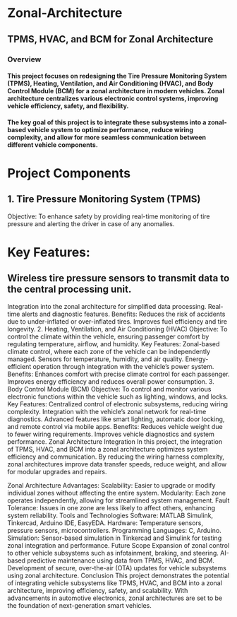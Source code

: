 # Zonal-Architecture
## TPMS, HVAC, and BCM for Zonal Architecture
### Overview
#### This project focuses on redesigning the Tire Pressure Monitoring System (TPMS), Heating, Ventilation, and Air Conditioning (HVAC), and Body Control Module (BCM) for a zonal architecture in modern vehicles. Zonal architecture centralizes various electronic control systems, improving vehicle efficiency, safety, and flexibility.

#### The key goal of this project is to integrate these subsystems into a zonal-based vehicle system to optimize performance, reduce wiring complexity, and allow for more seamless communication between different vehicle components.

# Project Components
## 1. Tire Pressure Monitoring System (TPMS)
Objective: To enhance safety by providing real-time monitoring of tire pressure and alerting the driver in case of any anomalies.
# Key Features:
## Wireless tire pressure sensors to transmit data to the central processing unit.
  Integration into the zonal architecture for simplified data processing.
 Real-time alerts and diagnostic features.
Benefits:
Reduces the risk of accidents due to under-inflated or over-inflated tires.
Improves fuel efficiency and tire longevity.
2. Heating, Ventilation, and Air Conditioning (HVAC)
Objective: To control the climate within the vehicle, ensuring passenger comfort by regulating temperature, airflow, and humidity.
Key Features:
Zonal-based climate control, where each zone of the vehicle can be independently managed.
Sensors for temperature, humidity, and air quality.
Energy-efficient operation through integration with the vehicle’s power system.
Benefits:
Enhances comfort with precise climate control for each passenger.
Improves energy efficiency and reduces overall power consumption.
3. Body Control Module (BCM)
Objective: To control and monitor various electronic functions within the vehicle such as lighting, windows, and locks.
Key Features:
Centralized control of electronic subsystems, reducing wiring complexity.
Integration with the vehicle’s zonal network for real-time diagnostics.
Advanced features like smart lighting, automatic door locking, and remote control via mobile apps.
Benefits:
Reduces vehicle weight due to fewer wiring requirements.
Improves vehicle diagnostics and system performance.
Zonal Architecture Integration
In this project, the integration of TPMS, HVAC, and BCM into a zonal architecture optimizes system efficiency and communication. By reducing the wiring harness complexity, zonal architectures improve data transfer speeds, reduce weight, and allow for modular upgrades and repairs.

Zonal Architecture Advantages:
Scalability: Easier to upgrade or modify individual zones without affecting the entire system.
Modularity: Each zone operates independently, allowing for streamlined system management.
Fault Tolerance: Issues in one zone are less likely to affect others, enhancing system reliability.
Tools and Technologies
Software: MATLAB Simulink, Tinkercad, Arduino IDE, EasyEDA.
Hardware: Temperature sensors, pressure sensors, microcontrollers.
Programming Languages: C, Arduino.
Simulation: Sensor-based simulation in Tinkercad and Simulink for testing zonal integration and performance.
Future Scope
Expansion of zonal control to other vehicle subsystems such as infotainment, braking, and steering.
AI-based predictive maintenance using data from TPMS, HVAC, and BCM.
Development of secure, over-the-air (OTA) updates for vehicle subsystems using zonal architecture.
Conclusion
This project demonstrates the potential of integrating vehicle subsystems like TPMS, HVAC, and BCM into a zonal architecture, improving efficiency, safety, and scalability. With advancements in automotive electronics, zonal architectures are set to be the foundation of next-generation smart vehicles.
